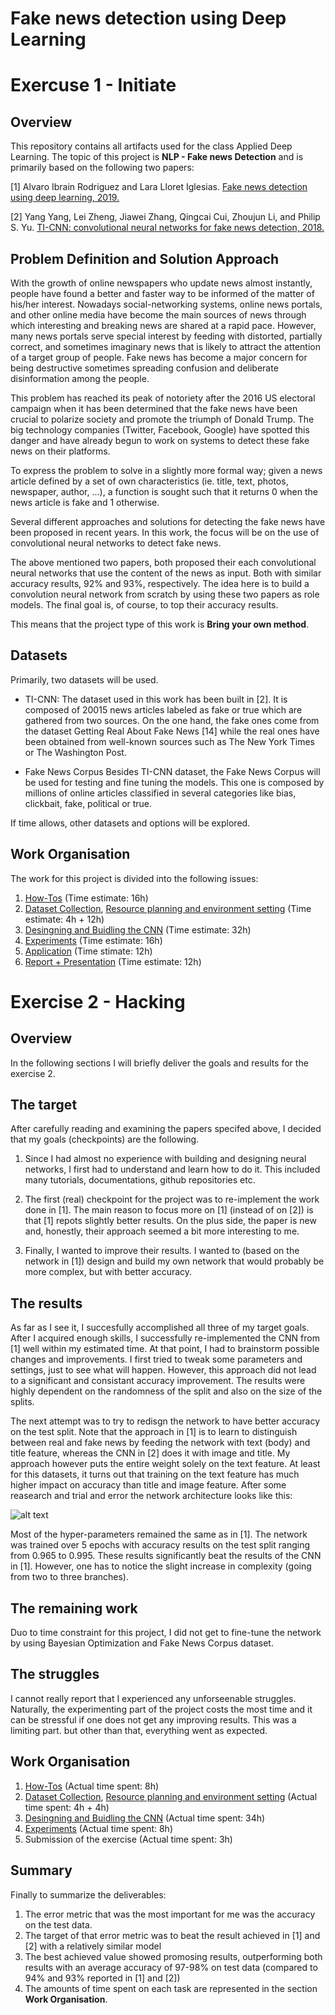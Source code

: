 # Fake news detection using Deep Learning

# Exercuse 1 - Initiate

## Overview
This repository contains all artifacts used for the class Applied Deep Learning. The topic of this project is **NLP - Fake news Detection** and is primarily based on the following two papers:

[1]  Alvaro Ibrain Rodriguez and Lara Lloret Iglesias. [Fake news detection using deep learning, 2019.](https://arxiv.org/abs/1910.03496)

[2]  Yang Yang, Lei Zheng, Jiawei Zhang, Qingcai Cui, Zhoujun Li, and Philip S. Yu. [TI-CNN: convolutional neural networks for fake news detection, 2018.](https://arxiv.org/abs/1806.00749)

## Problem Definition and Solution Approach
With the growth of online newspapers who update news almost instantly, people have found a better and faster way to be informed of the matter of his/her interest. Nowadays social-networking systems, online news portals, and other online media have become the main sources of news through which interesting and breaking news are shared at a rapid pace. However, many news portals serve special interest by feeding with distorted, partially correct, and sometimes imaginary news that is likely to attract the attention of a target group of people. Fake news has become a major concern for being destructive sometimes spreading confusion and deliberate disinformation among the people.

This problem has reached its peak of notoriety after the 2016 US electoral campaign when it has been determined that the fake news have been crucial to polarize society and promote the triumph of Donald Trump. The big technology companies (Twitter, Facebook, Google) have spotted this danger and have already begun to work on systems to detect these fake news on their platforms.

To express the problem to solve in a slightly more formal way; given a news article defined by a set of own characteristics (ie. title, text, photos, newspaper, author, ...), a function is sought such that it returns 0 when the news article is fake and 1 otherwise.

Several different approaches and solutions for detecting the fake news have been proposed in recent years. In this work, the focus will be on the use of convolutional neural networks to detect fake news. 

The above mentioned two papers, both proposed their each convolutional neural networks that use the content of the news as input. Both with similar accuracy results, 92% and 93%, respectively. The idea here is to build a convolution neural network from scratch by using these two papers as role models. The final goal is, of course, to top their accuracy results. 

This means that the project type of this work is **Bring your own method**.

## Datasets
Primarily, two datasets will be used.

* TI-CNN: 
The dataset used in this work has been built in [2]. It is composed of 20015 news articles labeled as fake or true which are gathered from two sources. On the one hand, the fake ones come from the dataset Getting Real About Fake News [14] while the real ones have been obtained from well-known sources such as The New York Times or The Washington Post.

* Fake News Corpus
Besides TI-CNN dataset, the Fake News Corpus will be used for testing and fine tuning the models. This one is
composed by millions of online articles classified in several categories like bias, clickbait, fake, political or true.

If time allows, other datasets and options will be explored.

## Work Organisation
The work for this project is divided into the following issues:
1. [How-Tos](https://github.com/acoj1993/fake-news-deeplearning/issues/1) (Time estimate: 16h)
2. [Dataset Collection](https://github.com/acoj1993/fake-news-deeplearning/issues/2), [Resource planning and environment setting](https://github.com/acoj1993/fake-news-deeplearning/issues/3) (Time estimate: 4h + 12h)
2. [Desingning and Buidling the CNN](https://github.com/acoj1993/fake-news-deeplearning/issues/4) (Time estimate: 32h) 
3. [Experiments](https://github.com/acoj1993/fake-news-deeplearning/issues/5) (Time estimate: 16h)
5. [Application](https://github.com/acoj1993/fake-news-deeplearning/issues/6) (Time stimate: 12h)
6. [Report + Presentation](https://github.com/acoj1993/fake-news-deeplearning/issues/7) (Time estimate: 12h)


# Exercise 2 - Hacking

## Overview
In the following sections I will briefly deliver the goals and results for the exercise 2.

## The target
After carefully reading and examining the papers specifed above, I decided that my goals (checkpoints) are the following.

1. Since I had almost no experience with building and designing neural networks, I first had to understand and learn how to do it. This included many tutorials, documentations, github repositories etc.  

2. The first (real) checkpoint for the project was to re-implement the work done in [1]. The main reason to focus more on [1] (instead of on [2]) is that [1] repots slightly better results. On the plus side, the paper is new and, honestly, their approach seemed a bit more interesting to me. 

3. Finally, I wanted to improve their results. I wanted to (based on the network in [1]) design and build my own network that would probably be more complex, but with better accuracy.

## The results
As far as I see it, I succesfully accomplished all three of my target goals. After I acquired enough skills, I successfully re-implemented the CNN from [1] well within my estimated time. At that point, I had to brainstorm possible changes and improvements. I first tried to tweak some parameters and settings, just to see what will happen. However, this approach did not lead to a significant and consistant accuracy improvement. The results were highly dependent on the randomness of the split and also on the size of the splits.

The next attempt was to try to redisgn the network to have better accuracy on the test split. Note that the approach in [1] is to learn to distinguish between real and fake news by feeding the network with text (body) and title feature, whereas the CNN in [2] does it with image and title. My approach however puts the entire weight solely on the text feature. At least for this datasets, it turns out that training on the text feature has much higher impact on accuracy than title and image feature. After some reasearch and trial and error the network architecture looks like this:

![alt text](https://github.com/acoj1993/fake-news-deeplearning/blob/master/model_extended.h5.png)

Most of the hyper-parameters remained the same as in [1]. 
The network was trained over 5 epochs with accuracy results on the test split ranging from 0.965 to 0.995. These results significantly beat the results of the CNN in [1]. However, one has to notice the slight increase in complexity (going from two to three branches).

## The remaining work 
Duo to time constraint for this project, I did not get to fine-tune the network by using Bayesian Optimization and Fake News Corpus dataset.

## The struggles
I cannot really report that I experienced any unforseenable struggles. Naturally, the experimenting part of the project costs the most time and it can be stressful if one does not get any improving results. This was a limiting part. but other than that, everything went as expected.


## Work Organisation
1. [How-Tos](https://github.com/acoj1993/fake-news-deeplearning/issues/1) (Actual time spent: 8h)
2. [Dataset Collection](https://github.com/acoj1993/fake-news-deeplearning/issues/2), [Resource planning and environment setting](https://github.com/acoj1993/fake-news-deeplearning/issues/3) (Actual time spent: 4h + 4h)
2. [Desingning and Buidling the CNN](https://github.com/acoj1993/fake-news-deeplearning/issues/4) (Actual time spent: 34h) 
3. [Experiments](https://github.com/acoj1993/fake-news-deeplearning/issues/5) (Actual time spent: 8h)
4. Submission of the exercise (Actual time spent: 3h)

## Summary
Finally to summarize the deliverables:
1. The error metric that was the most important for me was the accuracy on the test data.
2. The target of that error metric was to beat the result achieved in [1] and [2] with a relatively similar model
3. The best achieved value showed promosing results, outperforming both results with an average accuracy of 97-98% on test data (compared to 94% and 93% reported in [1] and [2])
4. The amounts of time spent on each task are represented in the section **Work Organisation**.
